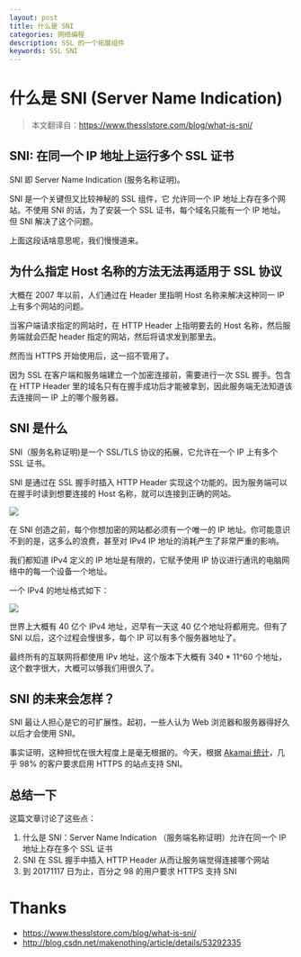 ```yaml
---
layout: post
title: 什么是 SNI
categories: 网络编程
description: SSL 的一个拓展组件
keywords: SSL SNI
---
```


# 什么是 SNI (Server Name Indication)

> 本文翻译自：https://www.thesslstore.com/blog/what-is-sni/

## SNI: 在同一个 IP 地址上运行多个 SSL 证书

SNI 即 Server Name Indication (服务名称证明)。

SNI 是一个关键但又比较神秘的 SSL 组件，它 允许同一个 IP 地址上存在多个网站。不使用 SNI 的话，为了安装一个 SSL 证书，每个域名只能有一个 IP 地址。但 SNI 解决了这个问题。

上面这段话啥意思呢，我们慢慢道来。

## 为什么指定 Host 名称的方法无法再适用于 SSL 协议

大概在 2007 年以前，人们通过在 Header 里指明 Host 名称来解决这种同一 IP 上有多个网站的问题。

当客户端请求指定的网站时，在 HTTP Header 上指明要去的 Host 名称，然后服务端就会匹配 header 指定的网站，然后将请求发到那里去。

然而当 HTTPS 开始使用后，这一招不管用了。

因为 SSL 在客户端和服务端建立一个加密连接前，需要进行一次 SSL 握手。包含在 HTTP Header 里的域名只有在握手成功后才能被拿到，因此服务端无法知道该去连接同一 IP 上的哪个服务器。

## SNI 是什么

SNI（服务名称证明)是一个 SSL/TLS 协议的拓展，它允许在一个 IP 上有多个 SSL 证书。

SNI 是通过在 SSL 握手时插入 HTTP Header 实现这个功能的。因为服务端可以在握手时读到想要连接的 Host 名称，就可以连接到正确的网站。

![](https://blogs.akamai.com/assets_c/2017/03/handshake-diagram-thumb-500xauto-5789.png)

在 SNI 创造之前，每个你想加密的网站都必须有一个唯一的 IP 地址。你可能意识不到的是，这多么的浪费，甚至对 IPv4 IP 地址的消耗产生了非常严重的影响。

我们都知道 IPv4 定义的 IP 地址是有限的，它赋予使用 IP 协议进行通讯的电脑网络中的每一个设备一个地址。

一个 IPv4 的地址格式如下：

![](https://i0.wp.com/www.thesslstore.com/blog/wp-content/uploads/2017/11/ipv4-100629207-orig.png?w=774&ssl=1)

世界上大概有 40 亿个 IPv4 地址，迟早有一天这 40 亿个地址将都用完。但有了 SNI 以后，这个过程会慢很多，每个 IP 可以有多个服务器地址了。

最终所有的互联网将都使用 IPv 地址，这个版本下大概有 340 * 11^60 个地址，这个数字很大，大概可以够我们用很久了。

## SNI 的未来会怎样？

SNI 最让人担心是它的可扩展性。起初，一些人认为 Web 浏览器和服务器得好久以后才会使用 SNI。

事实证明，这种担忧在很大程度上是毫无根据的。今天，根据 [Akamai 统计](https://blogs.akamai.com/2017/03/reaching-toward-universal-tls-sni.html)，几乎 98% 的客户要求启用 HTTPS 的站点支持 SNI。

## 总结一下

这篇文章讨论了这些点：

1. 什么是 SNI：Server Name Indication （服务端名称证明）允许在同一个 IP 地址上存在多个 SSL 证书
2. SNI 在 SSL 握手中插入 HTTP Header 从而让服务端觉得连接哪个网站
3. 到 20171117 日为止，百分之 98 的用户要求 HTTPS 支持 SNI

# Thanks

- https://www.thesslstore.com/blog/what-is-sni/
- http://blog.csdn.net/makenothing/article/details/53292335

